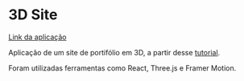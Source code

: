 # 3D Site

[Link da aplicação](https://raphaamericano.github.io/poc-3d-site/)

Aplicação de um site de portifólio em 3D, a partir desse [tutorial](https://youtu.be/0fYi8SGA20k).

Foram utilizadas ferramentas como React, Three.js e Framer Motion.

